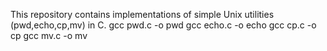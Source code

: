 This repository contains implementations of simple Unix utilities (pwd,echo,cp,mv) in C.
gcc pwd.c -o pwd
gcc echo.c -o echo
gcc cp.c -o cp
gcc mv.c -o mv
